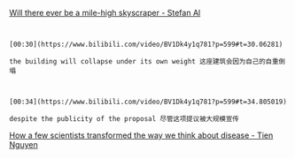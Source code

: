 [Will there ever be a mile-high skyscraper - Stefan Al](https://www.bilibili.com/video/BV1Dk4y1q781?p=599)

```ad-note


[00:30](https://www.bilibili.com/video/BV1Dk4y1q781?p=599#t=30.06281)

the building will collapse under its own weight 这座建筑会因为自己的自重倒塌

```


```ad-note


[00:34](https://www.bilibili.com/video/BV1Dk4y1q781?p=599#t=34.805019)

despite the publicity of the proposal 尽管这项提议被大规模宣传

```

[How a few scientists transformed the way we think about disease - Tien Nguyen](https://www.bilibili.com/video/BV1Dk4y1q781?p=600)